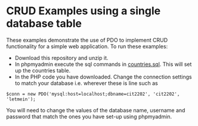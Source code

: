 # CRUD Examples using a single database table
These examples demonstrate the use of PDO to implement CRUD functionality for a simple web application. To run these examples:
* Download this repository and unzip it.
* In phpmyadmin execute the sql commands in [countries.sql](countries.sql). This will set up the countries table.
* In the PHP code you have downloaded. Change the connection settings to match your database i.e. wherever these is line such as
```
$conn = new PDO('mysql:host=localhost;dbname=cit2202', 'cit2202', 'letmein');
```
You will need to change the values of the database name, username and password that match the ones you have set-up using phpmyadmin.
